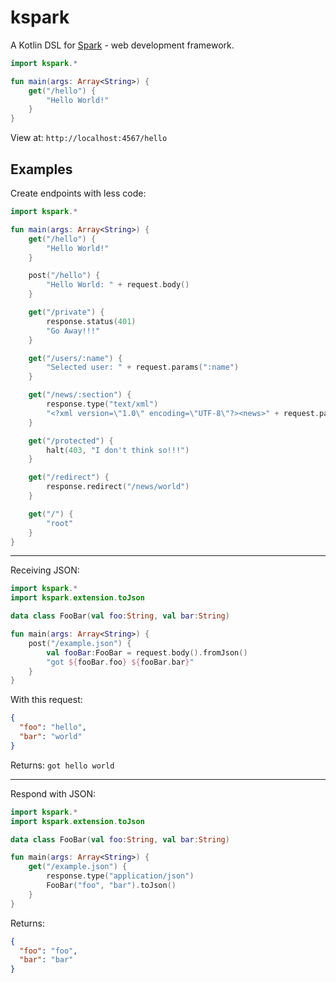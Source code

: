 # kspark
A Kotlin DSL for [Spark](https://github.com/perwendel/spark) - web development framework.

```kotlin
import kspark.*

fun main(args: Array<String>) {
    get("/hello") {
        "Hello World!"
    }
}
```
View at: `http://localhost:4567/hello`

## Examples

Create endpoints with less code:
```kotlin
import kspark.*

fun main(args: Array<String>) {
    get("/hello") { 
        "Hello World!" 
    }

    post("/hello") { 
        "Hello World: " + request.body() 
    }

    get("/private") {
        response.status(401)
        "Go Away!!!"
    }

    get("/users/:name") { 
        "Selected user: " + request.params(":name") 
    }

    get("/news/:section") {
        response.type("text/xml")
        "<?xml version=\"1.0\" encoding=\"UTF-8\"?><news>" + request.params("section") + "</news>"
    }

    get("/protected") {
        halt(403, "I don't think so!!!")
    }

    get("/redirect") {
        response.redirect("/news/world")
    }

    get("/") { 
        "root" 
    }
}
```
---
Receiving JSON:
```kotlin
import kspark.*
import kspark.extension.toJson

data class FooBar(val foo:String, val bar:String)

fun main(args: Array<String>) {
    post("/example.json") {
        val fooBar:FooBar = request.body().fromJson()
        "got ${fooBar.foo} ${fooBar.bar}"
    }
}
```
With this request:
```json
{
  "foo": "hello",
  "bar": "world"
}
```
Returns: `got hello world`

---
Respond with JSON:
```kotlin
import kspark.*
import kspark.extension.toJson

data class FooBar(val foo:String, val bar:String)

fun main(args: Array<String>) {
    get("/example.json") {
        response.type("application/json")
        FooBar("foo", "bar").toJson()
    }
}
```
Returns:
```json
{
  "foo": "foo",
  "bar": "bar"
}
```
